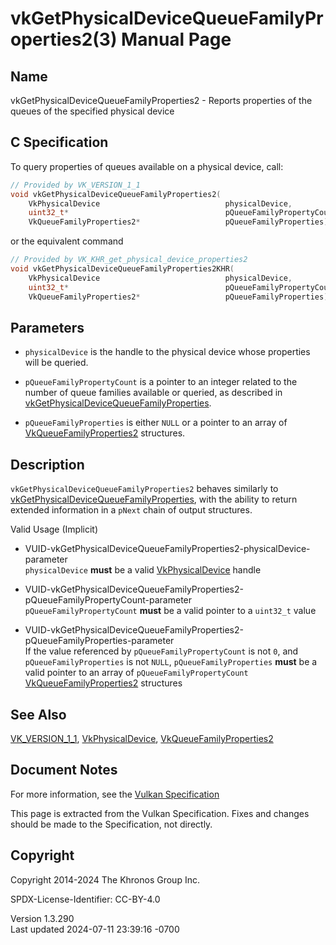 # vkGetPhysicalDeviceQueueFamilyProperties2(3) Manual Page

## Name

vkGetPhysicalDeviceQueueFamilyProperties2 - Reports properties of the
queues of the specified physical device



## <a href="#_c_specification" class="anchor"></a>C Specification

To query properties of queues available on a physical device, call:

``` c
// Provided by VK_VERSION_1_1
void vkGetPhysicalDeviceQueueFamilyProperties2(
    VkPhysicalDevice                            physicalDevice,
    uint32_t*                                   pQueueFamilyPropertyCount,
    VkQueueFamilyProperties2*                   pQueueFamilyProperties);
```

or the equivalent command

``` c
// Provided by VK_KHR_get_physical_device_properties2
void vkGetPhysicalDeviceQueueFamilyProperties2KHR(
    VkPhysicalDevice                            physicalDevice,
    uint32_t*                                   pQueueFamilyPropertyCount,
    VkQueueFamilyProperties2*                   pQueueFamilyProperties);
```

## <a href="#_parameters" class="anchor"></a>Parameters

- `physicalDevice` is the handle to the physical device whose properties
  will be queried.

- `pQueueFamilyPropertyCount` is a pointer to an integer related to the
  number of queue families available or queried, as described in
  [vkGetPhysicalDeviceQueueFamilyProperties](https://registry.khronos.org/vulkan/specs/1.3-extensions/man/html/vkGetPhysicalDeviceQueueFamilyProperties.html).

- `pQueueFamilyProperties` is either `NULL` or a pointer to an array of
  [VkQueueFamilyProperties2](https://registry.khronos.org/vulkan/specs/1.3-extensions/man/html/VkQueueFamilyProperties2.html) structures.

## <a href="#_description" class="anchor"></a>Description

`vkGetPhysicalDeviceQueueFamilyProperties2` behaves similarly to
[vkGetPhysicalDeviceQueueFamilyProperties](https://registry.khronos.org/vulkan/specs/1.3-extensions/man/html/vkGetPhysicalDeviceQueueFamilyProperties.html),
with the ability to return extended information in a `pNext` chain of
output structures.

Valid Usage (Implicit)

- <a
  href="#VUID-vkGetPhysicalDeviceQueueFamilyProperties2-physicalDevice-parameter"
  id="VUID-vkGetPhysicalDeviceQueueFamilyProperties2-physicalDevice-parameter"></a>
  VUID-vkGetPhysicalDeviceQueueFamilyProperties2-physicalDevice-parameter  
  `physicalDevice` **must** be a valid
  [VkPhysicalDevice](https://registry.khronos.org/vulkan/specs/1.3-extensions/man/html/VkPhysicalDevice.html) handle

- <a
  href="#VUID-vkGetPhysicalDeviceQueueFamilyProperties2-pQueueFamilyPropertyCount-parameter"
  id="VUID-vkGetPhysicalDeviceQueueFamilyProperties2-pQueueFamilyPropertyCount-parameter"></a>
  VUID-vkGetPhysicalDeviceQueueFamilyProperties2-pQueueFamilyPropertyCount-parameter  
  `pQueueFamilyPropertyCount` **must** be a valid pointer to a
  `uint32_t` value

- <a
  href="#VUID-vkGetPhysicalDeviceQueueFamilyProperties2-pQueueFamilyProperties-parameter"
  id="VUID-vkGetPhysicalDeviceQueueFamilyProperties2-pQueueFamilyProperties-parameter"></a>
  VUID-vkGetPhysicalDeviceQueueFamilyProperties2-pQueueFamilyProperties-parameter  
  If the value referenced by `pQueueFamilyPropertyCount` is not `0`, and
  `pQueueFamilyProperties` is not `NULL`, `pQueueFamilyProperties`
  **must** be a valid pointer to an array of `pQueueFamilyPropertyCount`
  [VkQueueFamilyProperties2](https://registry.khronos.org/vulkan/specs/1.3-extensions/man/html/VkQueueFamilyProperties2.html) structures

## <a href="#_see_also" class="anchor"></a>See Also

[VK_VERSION_1_1](https://registry.khronos.org/vulkan/specs/1.3-extensions/man/html/VK_VERSION_1_1.html),
[VkPhysicalDevice](https://registry.khronos.org/vulkan/specs/1.3-extensions/man/html/VkPhysicalDevice.html),
[VkQueueFamilyProperties2](https://registry.khronos.org/vulkan/specs/1.3-extensions/man/html/VkQueueFamilyProperties2.html)

## <a href="#_document_notes" class="anchor"></a>Document Notes

For more information, see the <a
href="https://registry.khronos.org/vulkan/specs/1.3-extensions/html/vkspec.html#vkGetPhysicalDeviceQueueFamilyProperties2"
target="_blank" rel="noopener">Vulkan Specification</a>

This page is extracted from the Vulkan Specification. Fixes and changes
should be made to the Specification, not directly.

## <a href="#_copyright" class="anchor"></a>Copyright

Copyright 2014-2024 The Khronos Group Inc.

SPDX-License-Identifier: CC-BY-4.0

Version 1.3.290  
Last updated 2024-07-11 23:39:16 -0700

